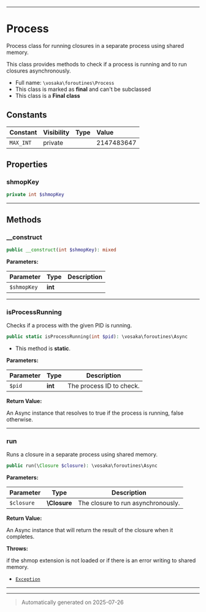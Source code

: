 ***

# Process

Process class for running closures in a separate process using shared memory.

This class provides methods to check if a process is running and to run closures asynchronously.

* Full name: `\vosaka\foroutines\Process`
* This class is marked as **final** and can't be subclassed
* This class is a **Final class**


## Constants

| Constant | Visibility | Type | Value |
|:---------|:-----------|:-----|:------|
|`MAX_INT`|private| |2147483647|

## Properties


### shmopKey



```php
private int $shmopKey
```






***

## Methods


### __construct



```php
public __construct(int $shmopKey): mixed
```








**Parameters:**

| Parameter | Type | Description |
|-----------|------|-------------|
| `$shmopKey` | **int** |  |





***

### isProcessRunning

Checks if a process with the given PID is running.

```php
public static isProcessRunning(int $pid): \vosaka\foroutines\Async
```



* This method is **static**.




**Parameters:**

| Parameter | Type | Description |
|-----------|------|-------------|
| `$pid` | **int** | The process ID to check. |


**Return Value:**

An Async instance that resolves to true if the process is running, false otherwise.




***

### run

Runs a closure in a separate process using shared memory.

```php
public run(\Closure $closure): \vosaka\foroutines\Async
```








**Parameters:**

| Parameter | Type | Description |
|-----------|------|-------------|
| `$closure` | **\Closure** | The closure to run asynchronously. |


**Return Value:**

An Async instance that will return the result of the closure when it completes.



**Throws:**
<p>if the shmop extension is not loaded or if there is an error writing to shared memory.</p>

- [`Exception`](../../Exception.md)



***


***
> Automatically generated on 2025-07-26

